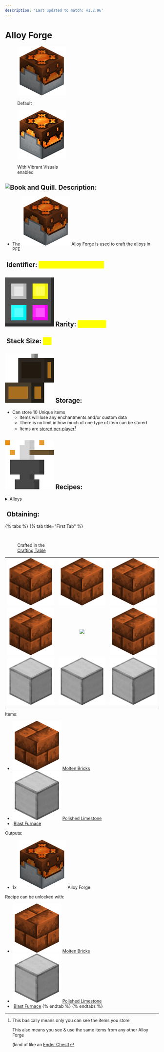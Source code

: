 ```yaml
---
description: 'Last updated to match: v1.2.96'
---
```


# Alloy Forge

<div><figure><img src="https://github.com/ItsMePok/PFE/blob/wikiAssets/blockRenders/AlloyForge.png?raw=true" alt=""><figcaption><p>Default</p></figcaption></figure> <figure><img src="https://github.com/ItsMePok/PFE/blob/wikiAssets/blockRenders/VVAlloyForge.png?raw=true" alt=""><figcaption><p>With Vibrant Visuals <br>enabled</p></figcaption></figure></div>

## <img src="https://minecraft.wiki/images/Book_and_Quill_JE2_BE2.png?2128f" alt="Book and Quill." data-size="line"> Description: <a href="#description" id="description"></a>

* The  <img src="https://github.com/ItsMePok/PFE/blob/wikiAssets/blockRenders/AlloyForge.png?raw=true" alt="" data-size="line"> Alloy Forge is used to craft the alloys in PFE

## <img src="https://minecraft.wiki/images/Name_Tag_JE2_BE2.png?cbdc1" alt="" data-size="line"> Identifier: <mark style="color:yellow;">**poke\_pfe:alloy\_forge**</mark> <a href="#identifier" id="identifier"></a>

## <img src="https://github.com/ItsMePok/PFE/blob/wikiAssets/MiscIcons/Rarity.png?raw=true" alt="Rarity." data-size="line"> Rarity: <mark style="color:yellow;">Common</mark> <a href="#rarity" id="rarity"></a>

## <img src="https://minecraft.wiki/images/Light_Gray_Bundle_JE1_BE1.png?b552e" alt="" data-size="line"> Stack Size: <mark style="color:yellow;">64</mark> <a href="#stack-size" id="stack-size"></a>

## <img src="https://github.com/ItsMePok/PFE/blob/wikiAssets/wikiMain/chest_open.png?raw=true" alt="" data-size="line"> Storage:

* Can store 10 Unique items
  * Items will lose any enchantments and/or custom data
  * There is no limit in how much of one type of item can be stored
  * Items are [stored per-player](#user-content-fn-1)[^1]

## <img src="https://github.com/ItsMePok/PFE/blob/wikiAssets/wikiMain/upgrade.png?raw=true" alt="" data-size="line"> Recipes:

<details>

<summary>Alloys</summary>

<h2 align="center">8x <img src="https://github.com/ItsMePok/PFE/blob/wikiAssets/wikiMain/radium_ingot.png?raw=true" alt="" data-size="line"> <a href="../../items/ingots/radium-ingot.md">Radium Ingot</a></h2>

<table data-view="cards"><thead><tr><th>Item</th><th>Amount</th></tr></thead><tbody><tr><td><img src="https://github.com/ItsMePok/PFE/blob/wikiAssets/wikiMain/shade_ingot.png?raw=true" alt="" data-size="line"> <a href="../../items/ingots/shade-ingot.md">Shade Ingot</a></td><td>4</td></tr><tr><td><img src="https://github.com/ItsMePok/PFE/blob/wikiAssets/wikiMain/astral_ingot.png?raw=true" alt="" data-size="line"> <a href="../../items/ingots/astral-ingot.md">Astral Ingot</a></td><td>4</td></tr><tr><td><img src="https://github.com/ItsMePok/PFE/blob/wikiAssets/wikiMain/molten_slimeball.png?raw=true" alt="" data-size="line"> <a href="../../items/ingots/molten-slimeball.md">Molten Slimeball</a></td><td>1</td></tr></tbody></table>

<h2 align="center">8x <img src="https://github.com/ItsMePok/PFE/blob/wikiAssets/wikiMain/medic_ingot.png?raw=true" alt="" data-size="line"> <a href="../../items/ingots/medic-ingot.md">Medic Ingot</a></h2>

<table data-view="cards"><thead><tr><th>Item</th><th>Amount</th></tr></thead><tbody><tr><td><img src="https://github.com/ItsMePok/PFE/blob/wikiAssets/wikiMain/godly_ingot.png?raw=true" alt="" data-size="line"> <a href="../../items/ingots/godly-ingot.md">Godly Ingot</a></td><td>4</td></tr><tr><td><img src="https://github.com/ItsMePok/PFE/blob/wikiAssets/wikiMain/cobalt_ingot.png?raw=true" alt="" data-size="line"> <a href="../../items/ingots/cobalt-ingot.md">Cobalt Ingot</a></td><td>4</td></tr><tr><td><img src="https://github.com/ItsMePok/PFE/blob/wikiAssets/wikiMain/molten_slimeball.png?raw=true" alt="" data-size="line"> <a href="../../items/ingots/molten-slimeball.md">Molten Slimeball</a></td><td>1</td></tr></tbody></table>

<h2 align="center">8x <img src="https://github.com/ItsMePok/PFE/blob/wikiAssets/wikiMain/death_ingot.png?raw=true" alt="" data-size="line"> <a href="../../items/ingots/death-ingot.md">Death Ingot</a></h2>

<table data-view="cards"><thead><tr><th>Item</th><th>Amount</th></tr></thead><tbody><tr><td><img src="https://github.com/ItsMePok/PFE/blob/wikiAssets/wikiMain/onyx_ingot.png?raw=true" alt="" data-size="line"> <a href="../../items/ingots/onyx-ingot.md">Onyx Ingot</a></td><td>4</td></tr><tr><td><img src="https://github.com/ItsMePok/PFE/blob/wikiAssets/wikiMain/void_ingot.png?raw=true" alt="" data-size="line"> <a href="../../items/ingots/void-ingot.md">Void Ingot</a></td><td>4</td></tr><tr><td><img src="https://github.com/ItsMePok/PFE/blob/wikiAssets/wikiMain/molten_slimeball.png?raw=true" alt="" data-size="line"> <a href="../../items/ingots/molten-slimeball.md">Molten Slimeball</a></td><td>1</td></tr></tbody></table>

</details>

## <img src="https://minecraft.wiki/images/thumb/Crafting_Table_JE4_BE3.png/150px-Crafting_Table_JE4_BE3.png?5767f" alt="" data-size="line"> Obtaining: <a href="#obtaining" id="obtaining"></a>

{% tabs %}
{% tab title="First Tab" %}
<figure><img src="https://minecraft.wiki/images/thumb/Crafting_Table_JE4_BE3.png/150px-Crafting_Table_JE4_BE3.png?5767f" alt=""><figcaption><p>Crafted in the<br><a href="https://minecraft.wiki/w/Crafting_Table">Crafting Table</a></p></figcaption></figure>

|                                                                                                  |                                                                                                  |                                                                                                  |
| :----------------------------------------------------------------------------------------------: | :----------------------------------------------------------------------------------------------: | :----------------------------------------------------------------------------------------------: |
|    ![](https://github.com/ItsMePok/PFE/blob/wikiAssets/blockRenders/MoltenBricks.png?raw=true)   |    ![](https://github.com/ItsMePok/PFE/blob/wikiAssets/blockRenders/MoltenBricks.png?raw=true)   |    ![](https://github.com/ItsMePok/PFE/blob/wikiAssets/blockRenders/MoltenBricks.png?raw=true)   |
|    ![](https://github.com/ItsMePok/PFE/blob/wikiAssets/blockRenders/MoltenBricks.png?raw=true)   |               ![](https://minecraft.wiki/images/Blast_Furnace_\(E\)_BE1.png?cb898)               |    ![](https://github.com/ItsMePok/PFE/blob/wikiAssets/blockRenders/MoltenBricks.png?raw=true)   |
| ![](https://github.com/ItsMePok/PFE/blob/wikiAssets/blockRenders/PolishedLimestone.png?raw=true) | ![](https://github.com/ItsMePok/PFE/blob/wikiAssets/blockRenders/PolishedLimestone.png?raw=true) | ![](https://github.com/ItsMePok/PFE/blob/wikiAssets/blockRenders/PolishedLimestone.png?raw=true) |

Items:

* <img src="https://github.com/ItsMePok/PFE/blob/wikiAssets/blockRenders/MoltenBricks.png?raw=true" alt="" data-size="line"> [Molten Bricks](../bricks/molten-bricks.md)
* <img src="https://github.com/ItsMePok/PFE/blob/wikiAssets/blockRenders/PolishedLimestone.png?raw=true" alt="" data-size="line"> [Polished Limestone](../misc/polished-limestone.md)
* <img src="https://minecraft.wiki/images/Blast_Furnace_(E)_BE1.png?cb898" alt="" data-size="line"> [Blast Furnace](https://minecraft.wiki/w/Blast_Furnace)

Outputs:

* 1x <img src="https://github.com/ItsMePok/PFE/blob/wikiAssets/blockRenders/AlloyForge.png?raw=true" alt="" data-size="line"> Alloy Forge

Recipe can be unlocked with:

* <img src="https://github.com/ItsMePok/PFE/blob/wikiAssets/blockRenders/MoltenBricks.png?raw=true" alt="" data-size="line"> [Molten Bricks](../bricks/molten-bricks.md)
* <img src="https://github.com/ItsMePok/PFE/blob/wikiAssets/blockRenders/PolishedLimestone.png?raw=true" alt="" data-size="line"> [Polished Limestone](../misc/polished-limestone.md)
* <img src="https://minecraft.wiki/images/Blast_Furnace_(E)_BE1.png?cb898" alt="" data-size="line"> [Blast Furnace](https://minecraft.wiki/w/Blast_Furnace)
{% endtab %}
{% endtabs %}

[^1]: This basically means only you can see the items you store



    This also means you see & use the same items from any other Alloy Forge

    (kind of like an [Ender Chest](https://minecraft.wiki/w/Ender_Chest))
